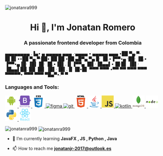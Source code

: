 <p align="left"> <img src="https://komarev.com/ghpvc/?username=jonatanra999&label=Profile%20views&color=0e75b6&style=flat" alt="jonatanra999" /> </p>
<h1 align="center">Hi 👋, I'm Jonatan Romero</h1>
<h3 align="center">A passionate frontend developer from Colombia</h3>
<p align="left">
  ▄▄▄▄▄▄▄▄ .▐▄• ▄ ▄▄▄▄▄  ▄▄▄ .·▄▄▄▄  ▪  ▄▄▄▄▄      ▄▄▄  
•██  ▀▄.▀· █▌█▌▪•██    ▀▄.▀·██▪ ██ ██ •██   ▄█▀▄ ▀▄ █·
 ▐█.▪▐▀▀▪▄ ·██·  ▐█.▪  ▐▀▀▪▄▐█· ▐█▌▐█· ▐█.▪▐█▌.▐▌▐▀▀▄ 
 ▐█▌·▐█▄▄▌▪▐█·█▌ ▐█▌·  ▐█▄▄▌██. ██ ▐█▌ ▐█▌·▐█▌.▐▌▐█•█▌
 ▀▀▀  ▀▀▀ •▀▀ ▀▀ ▀▀▀    ▀▀▀ ▀▀▀▀▀• ▀▀▀ ▀▀▀  ▀█▄▀▪.▀  ▀

</p>

<h3 align="left">Languages and Tools:</h3>

<p align="left"> <a href="https://developer.android.com" target="_blank" rel="noreferrer"> <img src="https://raw.githubusercontent.com/devicons/devicon/master/icons/android/android-original-wordmark.svg" alt="android" width="40" height="40"/> </a> <a href="https://getbootstrap.com" target="_blank" rel="noreferrer"> <img src="https://raw.githubusercontent.com/devicons/devicon/master/icons/bootstrap/bootstrap-plain-wordmark.svg" alt="bootstrap" width="40" height="40"/> </a> <a href="https://www.w3schools.com/css/" target="_blank" rel="noreferrer"> <img src="https://raw.githubusercontent.com/devicons/devicon/master/icons/css3/css3-original-wordmark.svg" alt="css3" width="40" height="40"/> </a> <a href="https://www.figma.com/" target="_blank" rel="noreferrer"> <img src="https://www.vectorlogo.zone/logos/figma/figma-icon.svg" alt="figma" width="40" height="40"/> </a> <a href="https://git-scm.com/" target="_blank" rel="noreferrer"> <img src="https://www.vectorlogo.zone/logos/git-scm/git-scm-icon.svg" alt="git" width="40" height="40"/> </a> <a href="https://www.w3.org/html/" target="_blank" rel="noreferrer"> <img src="https://raw.githubusercontent.com/devicons/devicon/master/icons/html5/html5-original-wordmark.svg" alt="html5" width="40" height="40"/> </a> <a href="https://www.java.com" target="_blank" rel="noreferrer"> <img src="https://raw.githubusercontent.com/devicons/devicon/master/icons/java/java-original.svg" alt="java" width="40" height="40"/> </a> <a href="https://developer.mozilla.org/en-US/docs/Web/JavaScript" target="_blank" rel="noreferrer"> <img src="https://raw.githubusercontent.com/devicons/devicon/master/icons/javascript/javascript-original.svg" alt="javascript" width="40" height="40"/> </a> <a href="https://kotlinlang.org" target="_blank" rel="noreferrer"> <img src="https://www.vectorlogo.zone/logos/kotlinlang/kotlinlang-icon.svg" alt="kotlin" width="40" height="40"/> </a> <a href="https://www.mongodb.com/" target="_blank" rel="noreferrer"> <img src="https://raw.githubusercontent.com/devicons/devicon/master/icons/mongodb/mongodb-original-wordmark.svg" alt="mongodb" width="40" height="40"/> </a> <a href="https://nodejs.org" target="_blank" rel="noreferrer"> <img src="https://raw.githubusercontent.com/devicons/devicon/master/icons/nodejs/nodejs-original-wordmark.svg" alt="nodejs" width="40" height="40"/> </a> <a href="https://www.python.org" target="_blank" rel="noreferrer"> <img src="https://raw.githubusercontent.com/devicons/devicon/master/icons/python/python-original.svg" alt="python" width="40" height="40"/> </a> <a href="https://reactjs.org/" target="_blank" rel="noreferrer"> <img src="https://raw.githubusercontent.com/devicons/devicon/master/icons/react/react-original-wordmark.svg" alt="react" width="40" height="40"/> </a> </p>

<p><img align="left" src="https://github-readme-stats.vercel.app/api/top-langs?username=jonatanra999&show_icons=true&locale=en&layout=compact" alt="jonatanra999" /></p>

<p>&nbsp;<img align="center" src="https://github-readme-stats.vercel.app/api?username=jonatanra999&show_icons=true&locale=en" alt="jonatanra999" /></p>

- 🌱 I’m currently learning **JavaFX , JS , Python , Java**

- 📫 How to reach me **jonatanjr-2017@outlook.es**





